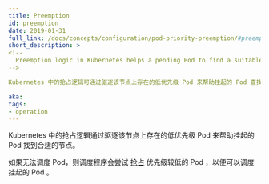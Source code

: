 ```yaml
---
title: Preemption
id: preemption
date: 2019-01-31
full_link: /docs/concepts/configuration/pod-priority-preemption/#preemption
short_description: >
<!--
  Preemption logic in Kubernetes helps a pending Pod to find a suitable Node by evicting low priority Pods existing on that Node.
-->

Kubernetes 中的抢占逻辑可通过驱逐该节点上存在的低优先级 Pod 来帮助挂起的 Pod 查找合适的节点。

aka:
tags:
- operation
---
```

<!--
 Preemption logic in Kubernetes helps a pending Pod to find a suitable Node by evicting low priority Pods existing on that Node.
-->

Kubernetes 中的抢占逻辑通过驱逐该节点上存在的低优先级 Pod 来帮助挂起的 Pod 找到合适的节点。

<!--more-->

<!--
If a Pod cannot be scheduled, the scheduler tries to [preempt](/docs/concepts/configuration/pod-priority-preemption/#preemption) lower priority Pods to make scheduling of the pending Pod possible.
-->


如果无法调度 Pod，则调度程序会尝试 [抢占](/docs/concepts/configuration/pod-priority-preemption/#preemption) 优先级较低的 Pod ，以便可以调度挂起的 Pod 。

